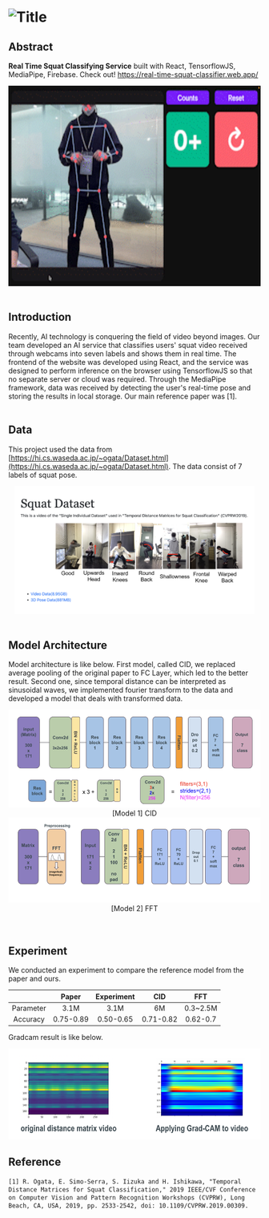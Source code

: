 # ![Title](https://capsule-render.vercel.app/api?type=transparent&fontColor=000000&text=Real%20Time%20Squat%20Classifier%20using%20Media-Pipe%20&height=200&fontSize=42&desc=Google%20Explore%20CSR%202023%20SNU%20GSDS&descAlignY=76&descAlign=50)

## Abstract

**Real Time Squat Classifying Service** built with React, TensorflowJS, MediaPipe, Firebase. Check out! https://real-time-squat-classifier.web.app/

<div align="center">
<img src=images/squat.gif width="640" height="400"/> <br> <br>
</div>

## Introduction

<!-- prettier-ignore -->
Recently, AI technology is conquering the field of video beyond images. Our team developed an AI service that classifies users' squat video received through webcams into seven labels and shows them in real time. The frontend of the website was developed using React, and the service was designed to perform inference on the browser using TensorflowJS so that no separate server or cloud was required. Through the MediaPipe framework, data was received by detecting the user's real-time pose and storing the results in local storage. Our main reference paper was [1]. <br> <br>

## Data

This project used the data from [https://hi.cs.waseda.ac.jp/~ogata/Dataset.html](https://hi.cs.waseda.ac.jp/~ogata/Dataset.html). The data consist of 7 labels of squat pose.

<div align="center">
<img src=images/data.png width="478" height="256" /><br> <br>
</div>

## Model Architecture

Model architecture is like below. First model, called CID, we replaced average pooling of the original paper to FC Layer, which led to the better result. Second one, since temporal distance can be interpreted as sinusoidal waves, we implemented fourier transform to the data and developed a model that deals with transformed data.

<!-- prettier-ignore -->
<div align="center">
<img src=./images/model.png width="522" height="195" />
<div align="center">[Model 1] CID</div>
<img src=./images/model2.png width="522" height="170" />
<div align="center">[Model 2] FFT</div>
</div><br> <br>

## Experiment

We conducted an experiment to compare the reference model from the paper and ours.

<div align="center">

<!-- prettier-ignore-start -->
|           |   Paper   | Experiment |    CID    |   FFT    |
| :-------: | :-------: | :--------: | :-------: | :------: |
| Parameter |   3.1M    |3.1M|    6M     | 0.3~2.5M |
| Accuracy  | 0.75-0.89 | 0.50-0.65  | 0.71-0.82 | 0.62-0.7 |
<!-- prettier-ignore-end -->

</div>

Gradcam result is like below.

<div align="center">
<img src=./images/gradcam.png width="630" height="182" />
</div>

## Reference

```
[1] R. Ogata, E. Simo-Serra, S. Iizuka and H. Ishikawa, "Temporal Distance Matrices for Squat Classification," 2019 IEEE/CVF Conference on Computer Vision and Pattern Recognition Workshops (CVPRW), Long Beach, CA, USA, 2019, pp. 2533-2542, doi: 10.1109/CVPRW.2019.00309.
```
